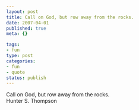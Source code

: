 ```yaml
--- 
layout: post
title: Call on God, but row away from the rocks.
date: 2007-04-01
published: true
meta: {}

tags: 
- fun
type: post
categories: 
- fun
- quote
status: publish
---
```

Call on God, but row away from the rocks.<br />Hunter S. Thompson
